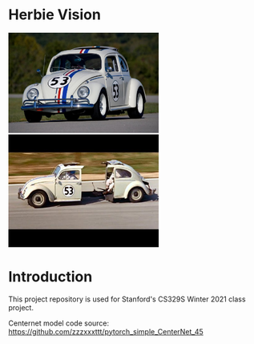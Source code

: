 # Herbie Vision
<p float="left">
  <img src="assets/herbie.jpg" width="300">
  <img src="assets/herbie_half.jpg" width="300">
</p>

<H1>Introduction</H1>
This project repository is used for Stanford's CS329S Winter 2021 class project. 


Centernet model code source: https://github.com/zzzxxxttt/pytorch_simple_CenterNet_45
